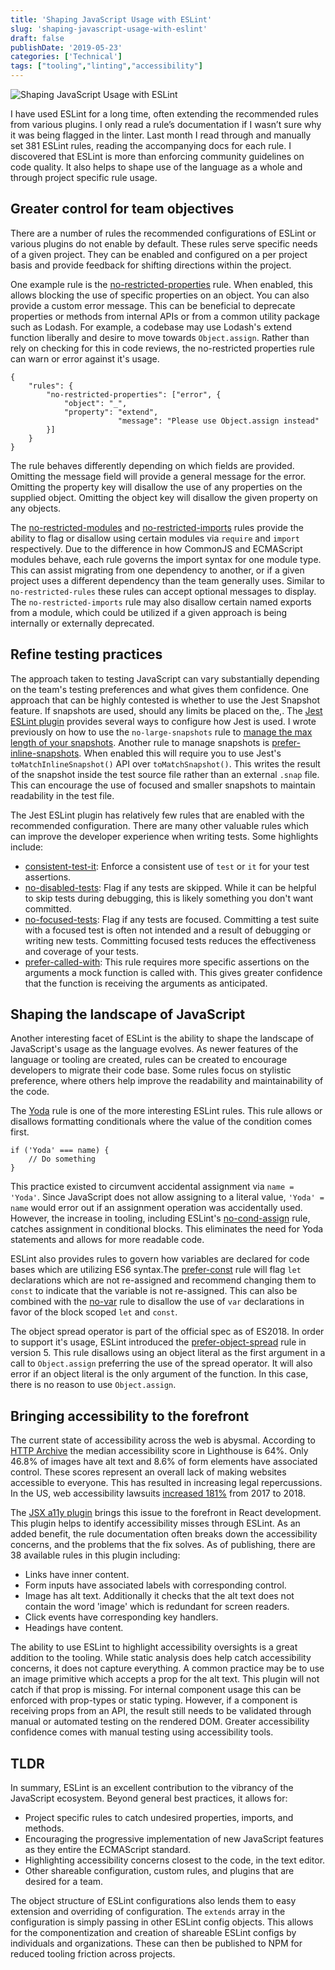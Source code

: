 ```yaml
---
title: 'Shaping JavaScript Usage with ESLint'
slug: 'shaping-javascript-usage-with-eslint'
draft: false
publishDate: '2019-05-23'
categories: ['Technical']
tags: ["tooling","linting","accessibility"]
---
```

![Shaping JavaScript Usage with ESLint](images/shaping-pottery.jpg#center)

I have used ESLint for a long time, often extending the recommended rules from various plugins. I only read a rule’s documentation if I wasn’t sure why it was being flagged in the linter. Last month I read through and manually set 381 ESLint rules, reading the accompanying docs for each rule. I discovered that ESLint is more than enforcing community guidelines on code quality. It also helps to shape use of the language as a whole and through project specific rule usage.

## Greater control for team objectives

There are a number of rules the recommended configurations of ESLint or various plugins do not enable by default. These rules serve specific needs of a given project. They can be enabled and configured on a per project basis and provide feedback for shifting directions within the project.

One example rule is the [no-restricted-properties](https://eslint.org/docs/rules/no-restricted-properties) rule. When enabled, this allows blocking the use of specific properties on an object. You can also provide a custom error message. This can be beneficial to deprecate properties or methods from internal APIs or from a common utility package such as Lodash. For example, a codebase may use Lodash's extend function liberally and desire to move towards `Object.assign`. Rather than rely on checking for this in code reviews, the no-restricted properties rule can warn or error against it's usage.

    {
        "rules": {
            "no-restricted-properties": ["error", {
                "object": "_",
                "property": "extend",
    						"message": "Please use Object.assign instead"
            }]
        }
    }

The rule behaves differently depending on which fields are provided. Omitting the message field will provide a general message for the error. Omitting the property key will disallow the use of any properties on the supplied object. Omitting the object key will disallow the given property on any objects.

The [no-restricted-modules](https://eslint.org/docs/rules/no-restricted-modules) and [no-restricted-imports](https://eslint.org/docs/rules/no-restricted-imports) rules provide the ability to flag or disallow using certain modules via `require` and `import` respectively. Due to the difference in how CommonJS and ECMAScript modules behave, each rule governs the import syntax for one module type. This can assist migrating from one dependency to another, or if a given project uses a different dependency than the team generally uses. Similar to `no-restricted-rules` these rules can accept optional messages to display. The `no-restricted-imports` rule may also disallow certain named exports from a module, which could be utilized if a given approach is being internally or externally deprecated.

## Refine testing practices

The approach taken to testing JavaScript can vary substantially depending on the team's testing preferences and what gives them confidence. One approach that can be highly contested is whether to use the Jest Snapshot feature. If snapshots are used, should any limits be placed on the,. The [Jest ESLint plugin](https://github.com/jest-community/eslint-plugin-jest) provides several ways to configure how Jest is used. I wrote previously on how to use the `no-large-snapshots` rule to [manage the max length of your snapshots](/blog/2019/03/18/how-to-manage-snapshots-with-eslint). Another rule to manage snapshots is [prefer-inline-snapshots](https://github.com/jest-community/eslint-plugin-jest/blob/master/docs/rules/prefer-inline-snapshots.md). When enabled this will require you to use Jest's `toMatchInlineSnapshot()` API over `toMatchSnapshot()`. This writes the result of the snapshot inside the test source file rather than an external `.snap` file. This can encourage the use of focused and smaller snapshots to maintain readability in the test file.

The Jest ESLint plugin has relatively few rules that are enabled with the recommended configuration. There are many other valuable rules which can improve the developer experience when writing tests. Some highlights include:

- [consistent-test-it](https://github.com/jest-community/eslint-plugin-jest/blob/master/docs/rules/consistent-test-it.md): Enforce a consistent use of `test` or `it` for your test assertions.
- [no-disabled-tests](https://github.com/jest-community/eslint-plugin-jest/blob/master/docs/rules/no-disabled-tests.md): Flag if any tests are skipped. While it can be helpful to skip tests during debugging, this is likely something you don't want committed.
- [no-focused-tests](https://github.com/jest-community/eslint-plugin-jest/blob/master/docs/rules/no-focused-tests.md): Flag if any tests are focused. Committing a test suite with a focused test is often not intended and a result of debugging or writing new tests. Committing focused tests reduces the effectiveness and coverage of your tests.
- [prefer-called-with](https://github.com/jest-community/eslint-plugin-jest/blob/master/docs/rules/prefer-called-with.md): This rule requires more specific assertions on the arguments a mock function is called with. This gives greater confidence that the function is receiving the arguments as anticipated.

## Shaping the landscape of JavaScript

Another interesting facet of ESLint is the ability to shape the landscape of JavaScript's usage as the language evolves. As newer features of the language or tooling are created, rules can be created to encourage developers to migrate their code base. Some rules focus on stylistic preference, where others help improve the readability and maintainability of the code.

The [Yoda](https://eslint.org/docs/rules/yoda) rule is one of the more interesting ESLint rules. This rule allows or disallows formatting conditionals where the value of the condition comes first.

    if ('Yoda' === name) {
    	// Do something
    }

This practice existed to circumvent accidental assignment via `name = 'Yoda'`. Since JavaScript does not allow assigning to a literal value, `'Yoda' = name` would error out if an assignment operation was accidentally used. However, the increase in tooling, including ESLint's [no-cond-assign](https://eslint.org/docs/rules/no-cond-assign) rule, catches assignment in conditional blocks. This eliminates the need for Yoda statements and allows for more readable code.

ESLint also provides rules to govern how variables are declared for code bases which are utilizing ES6 syntax.The [prefer-const](https://eslint.org/docs/rules/prefer-const) rule will flag `let` declarations which are not re-assigned and recommend changing them to `const` to indicate that the variable is not re-assigned. This can also be combined with the [no-var](https://eslint.org/docs/rules/no-var) rule to disallow the use of `var` declarations in favor of the block scoped `let` and `const`.

The object spread operator is part of the official spec as of ES2018. In order to support it's usage, ESLint introduced the [prefer-object-spread](https://eslint.org/docs/rules/prefer-object-spread) rule in version 5. This rule disallows using an object literal as the first argument in a call to `Object.assign` preferring the use of the spread operator. It will also error if an object literal is the only argument of the function. In this case, there is no reason to use `Object.assign`.

## Bringing accessibility to the forefront

The current state of accessibility across the web is abysmal. According to [HTTP Archive](https://beta.httparchive.org/reports/accessibility) the median accessibility score in Lighthouse is 64%. Only 46.8% of images have alt text and 8.6% of form elements have associated control. These scores represent an overall lack of making websites accessible to everyone. This has resulted in increasing legal repercussions. In the US, web accessibility lawsuits [increased 181%](https://blog.usablenet.com/2018-ada-web-accessibility-lawsuit-recap-report) from 2017 to 2018.

The [JSX a11y plugin](https://github.com/evcohen/eslint-plugin-jsx-a11y) brings this issue to the forefront in React development. This plugin helps to identify accessibility misses through ESLint. As an added benefit, the rule documentation often breaks down the accessibility concerns, and the problems that the fix solves. As of publishing, there are 38 available rules in this plugin including: 

- Links have inner content.
- Form inputs have associated labels with corresponding control.
- Image has alt text. Additionally it checks that the alt text does not contain the word 'image' which is redundant for screen readers.
- Click events have corresponding key handlers.
- Headings have content.

The ability to use ESLint to highlight accessibility oversights is a great addition to the tooling. While static analysis does help catch accessibility concerns, it does not capture everything. A common practice may be to use an image primitive which accepts a prop for the alt text. This plugin will not catch if that prop is missing. For internal component usage this can be enforced with prop-types or static typing. However, if a component is receiving props from an API, the result still needs to be validated through manual or automated testing on the rendered DOM. Greater accessibility confidence comes with manual testing using accessibility tools.

## TLDR

In summary, ESLint is an excellent contribution to the vibrancy of the JavaScript ecosystem. Beyond general best practices, it allows for:

- Project specific rules to catch undesired properties, imports, and methods.
- Encouraging the progressive implementation of new JavaScript features as they entire the ECMAScript standard.
- Highlighting accessibility concerns closest to the code, in the text editor.
- Other shareable configuration, custom rules, and plugins that are desired for a team.

The object structure of ESLint configurations also lends them to easy extension and overriding of configuration. The `extends` array in the configuration is simply passing in other ESLint config objects. This allows for the componentization and creation of shareable ESLint configs by individuals and organizations. These can then be published to NPM for reduced tooling friction across projects.
